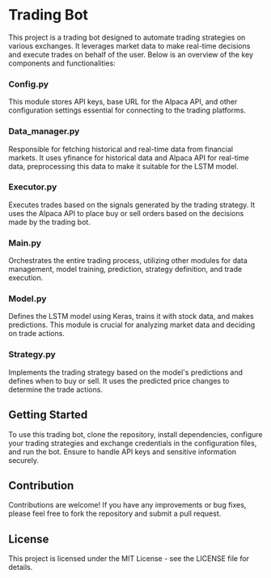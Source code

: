 # Trading Bot

This project is a trading bot designed to automate trading strategies on various exchanges. It leverages market data to make real-time decisions and execute trades on behalf of the user. Below is an overview of the key components and functionalities:

### Config.py
This module stores API keys, base URL for the Alpaca API, and other configuration settings essential for connecting to the trading platforms.

### Data_manager.py
Responsible for fetching historical and real-time data from financial markets. It uses yfinance for historical data and Alpaca API for real-time data, preprocessing this data to make it suitable for the LSTM model.

### Executor.py
Executes trades based on the signals generated by the trading strategy. It uses the Alpaca API to place buy or sell orders based on the decisions made by the trading bot.

### Main.py
Orchestrates the entire trading process, utilizing other modules for data management, model training, prediction, strategy definition, and trade execution.

### Model.py
Defines the LSTM model using Keras, trains it with stock data, and makes predictions. This module is crucial for analyzing market data and deciding on trade actions.

### Strategy.py
Implements the trading strategy based on the model's predictions and defines when to buy or sell. It uses the predicted price changes to determine the trade actions.

## Getting Started
To use this trading bot, clone the repository, install dependencies, configure your trading strategies and exchange credentials in the configuration files, and run the bot. Ensure to handle API keys and sensitive information securely.

## Contribution
Contributions are welcome! If you have any improvements or bug fixes, please feel free to fork the repository and submit a pull request.

## License
This project is licensed under the MIT License - see the LICENSE file for details.
